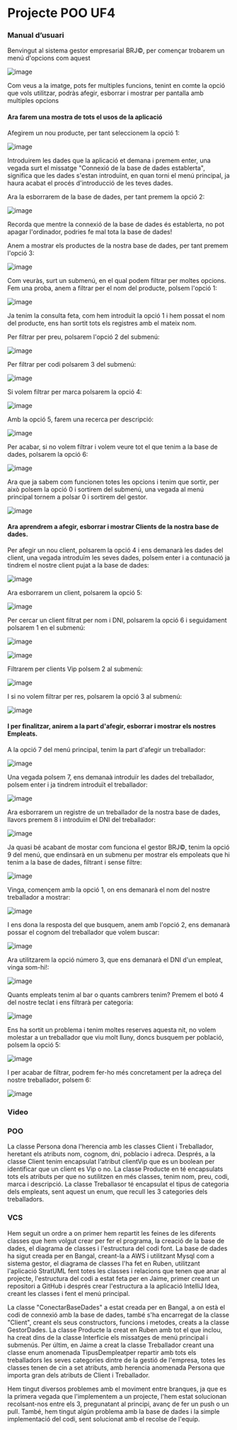 <h1>Projecte POO UF4</h1>

<h3>Manual d’usuari</h3>

<p>Benvingut al sistema gestor empresarial BRJ©, per començar trobarem un menú d'opcions com aquest</p>

![image](https://user-images.githubusercontent.com/74617905/120678070-056c7880-c498-11eb-9317-4bc9c44653f7.png)

<p>Com veus a la imatge, pots fer multiples funcions, tenint en comte la opció que vols utilitzar, podràs afegir, esborrar i mostrar per pantalla amb multiples opcions</p>

<h4>Ara farem una mostra de tots el usos de la aplicació</h4>

<p>Afegirem un nou producte, per tant seleccionem la opció 1: </p>

![image](https://user-images.githubusercontent.com/74617905/120678947-efab8300-c498-11eb-88e8-991f0331f87e.png)

<p>Introduirem les dades que la aplicació et demana i premem enter, una vegada surt el missatge "Connexió de la base de dades establerta", significa que les dades 
s'estan introduïnt, en quan torni el menú principal, ja haura acabat el procés d'introducció de les teves dades.</p>

<p>Ara la esborrarem de la base de dades, per tant premem la opció 2: </p>

![image](https://user-images.githubusercontent.com/74617905/120679330-5892fb00-c499-11eb-831c-3829905770ea.png)

<p>Recorda que mentre la connexió de la base de dades és establerta, no pot apagar l'ordinador, podries fe mal tota la base de dades!</p>

<p>Anem a mostrar els productes de la nostra base de dades, per tant premem l'opció 3: </p>

![image](https://user-images.githubusercontent.com/74617905/120680216-58dfc600-c49a-11eb-8ac5-820a7ea90a3a.png)

<p>Com veuràs, surt un submenú, en el qual podem filtrar per moltes opcions. Fem una proba, anem a filtrar per el nom del producte, polsem l'opció 1: </p>

![image](https://user-images.githubusercontent.com/74617905/120759170-068ebb80-c513-11eb-9396-73ad542f9f69.png)

<p>Ja tenim la consulta feta, com hem introduït la opció 1 i hem possat el nom del producte, ens han sortit tots els registres amb el mateix nom.</p>

<p>Per filtrar per preu, polsarem l'opció 2 del submenú: </p>

![image](https://user-images.githubusercontent.com/74617905/120759734-9b91b480-c513-11eb-8dc9-d1837b41aa6e.png)

<p>Per filtrar per codi polsarem 3 del submenú: </p>

![image](https://user-images.githubusercontent.com/74617905/120761283-5078a100-c515-11eb-8222-8df254ccb01b.png)

<p>Si volem filtrar per marca polsarem la opció 4: </p>

![image](https://user-images.githubusercontent.com/74617905/120761492-89b11100-c515-11eb-8eb1-2ef2657c0661.png)

<p>Amb la opció 5, farem una recerca per descripció: </p>

![image](https://user-images.githubusercontent.com/74617905/120762145-430fe680-c516-11eb-8496-cc021996b5bf.png)

<p>Per acabar, si no volem filtrar i volem veure tot el que tenim a la base de dades, polsarem la opció 6: </p>

![image](https://user-images.githubusercontent.com/74617905/120762899-009ad980-c517-11eb-949b-ca73f85aeb1b.png)

<p>Ara que ja sabem com funcionen totes les opcions i tenim que sortir, per això polsem la opció 0 i sortirem del submenú, una vegada al menú principal tornem a polsar 0 i sortirem del gestor.</p>

![image](https://user-images.githubusercontent.com/74617905/120763078-29bb6a00-c517-11eb-8c64-fbc6e14964b8.png)

<h4>Ara aprendrem a afegir, esborrar i mostrar Clients de la nostra base de dades.</h4>
<p>Per afegir un nou client, polsarem la opció 4 i ens demanarà les dades del client, una vegada introduïm les seves dades, polsem enter i a contunació ja tindrem el nostre client pujat a la base de dades: </h4>

![image](https://user-images.githubusercontent.com/74617905/120764787-cfbba400-c518-11eb-8893-866aab2d1a68.png)

<p>Ara esborrarem un client, polsarem la opció 5:</p>

![image](https://user-images.githubusercontent.com/74617905/120767717-bbc57180-c51b-11eb-9368-c69d433bd95c.png)

<p>Per cercar un client filtrat per nom i DNI, polsarem la opció 6 i seguidament polsarem 1 en el submenú: </p>

![image](https://user-images.githubusercontent.com/74617905/120769438-6ab67d00-c51d-11eb-8814-9dfee1b6aa94.png)

![image](https://user-images.githubusercontent.com/74617905/120769503-7ace5c80-c51d-11eb-89ed-e2f9979ab541.png)

<p>Filtrarem per clients Vip polsem 2 al submenú: </p>

![image](https://user-images.githubusercontent.com/74617905/120769614-99345800-c51d-11eb-9055-06432aca3f82.png)

<p>I si no volem filtrar per res, polsarem la opció 3 al submenú: </p>

![image](https://user-images.githubusercontent.com/74617905/120769894-dd275d00-c51d-11eb-9edc-676956a873ba.png)

<h4>I per finalitzar, anirem a la part d'afegir, esborrar i mostrar els nostres Empleats.</h4>
<p>A la opció 7 del menú principal, tenim la part d'afegir un treballador: </p>

![image](https://user-images.githubusercontent.com/74617905/120794114-166cc680-c538-11eb-832d-2fcb47687557.png)

<p>Una vegada polsem 7, ens demanaà introduïr les dades del treballador, polsem enter i ja tindrem introduït el treballador: </p>

![image](https://user-images.githubusercontent.com/74617905/120794303-53d15400-c538-11eb-8c73-4122feeba402.png)

<p>Ara esborrarem un registre de un treballador de la nostra base de dades, llavors premem 8 i introduïm el DNI del treballador: </p>

![image](https://user-images.githubusercontent.com/74617905/120794643-c8a48e00-c538-11eb-91de-ca13c8637763.png)

<p>Ja quasi bé acabant de mostar com funciona el gestor BRJ©, tenim la opció 9 del menú, que endinsarà en un submenu per mostrar els empoleats que hi tenim a la base de dades, filtrant i sense filtre: </p>

![image](https://user-images.githubusercontent.com/74617905/120806352-0b6d6280-c547-11eb-9da1-ea6684025def.png)

<p>Vinga, començem amb la opció 1, on ens demanarà el nom del nostre treballador a mostrar: </p>

![image](https://user-images.githubusercontent.com/74617905/120806459-2c35b800-c547-11eb-8dec-9aa610386a61.png)

<p>I ens dona la resposta del que busquem, anem amb l'opció 2, ens demanarà possar el cognom del treballador que volem buscar: </p>

![image](https://user-images.githubusercontent.com/74617905/120795288-92b3d980-c539-11eb-9ee4-7b7803a84099.png)

<p>Ara utilitzarem la opció número 3, que ens demanarà el DNI d'un empleat, vinga som-hi!: </p>

![image](https://user-images.githubusercontent.com/74617905/120795469-d0b0fd80-c539-11eb-8445-26bf98670732.png)

<p>Quants empleats tenim al bar o quants cambrers tenim? Premem el botó 4 del nostre teclat i ens filtrarà per categoria: </p>

![image](https://user-images.githubusercontent.com/74617905/120795694-1a99e380-c53a-11eb-96b4-ed6459f42adc.png)

<p>Ens ha sortit un problema i tenim moltes reserves aquesta nit, no volem molestar a un treballador que viu molt lluny, doncs busquem per població, polsem la opció 5: </p>

![image](https://user-images.githubusercontent.com/74617905/120797631-95fc9480-c53c-11eb-8615-2d1d6bc2f407.png)

<p>I per acabar de filtrar, podrem fer-ho més concretament per la adreça del nostre treballador, polsem 6: </p>

![image](https://user-images.githubusercontent.com/74617905/120802381-aadc2680-c542-11eb-8fdc-bb8fafee045e.png)
 

<h3>Video</h3>

<p></p>

<h3>POO</h3>

<p>La classe Persona dona l'herencia amb les classes Client i Treballador, heretant els atributs nom, cognom, dni, poblacio i adreca. Després, a la classe Client tenim encapsulat l'atribut clientVip que es un boolean per identificar que un client es Vip o no. La classe Producte en té encapsulats tots els atributs per que no sutilitzen en més classes, tenim nom, preu, codi, marca i descripció. La classe Treballasor té encapsulat el tipus de categoria dels empleats, sent aquest un enum, que recull les 3 categories dels treballadors.</p>

<h3>VCS</h3>

<p>Hem seguit un ordre a on primer hem repartit les feines de les diferents classes que hem volgut crear per fer el programa, la creació de la base de dades, el diagrama de classes i l'estructura del codi font. La base de dades ha sigut creada per en Bangal, creant-la a AWS i utilitzant Mysql com a sistema gestor, el diagrama de classes l'ha fet en Ruben, utilitzant l'aplicació StratUML fent totes les classes i relacions que tenen que anar al projecte, l'estructura del codi a estat feta per en Jaime, primer creant un repositori a GitHub i després crear l'estructura a la aplicació IntelliJ Idea, creant les classes i fent el menú principal. </p>

<p>La classe "ConectarBaseDades" a estat creada per en Bangal, a on està el codi de connexió amb la base de dades, també s'ha encarregat de la classe "Client", creant els seus constructors, funcions i metodes, creats a la classe GestorDades. La classe Producte la creat en Ruben amb tot el que inclou, ha creat dins de la classe Interficie els missatges de menú principal i submenús. Per últim, en Jaime a creat la classe Treballador creant una classe enum anomenada TipusDempleatper repartir amb tots els treballadors les seves categories dintre de la gestió de l'empresa, totes les classes tenen de cin a set atributs, amb herencia anomenada Persona que importa gran dels atributs de Client i Treballador.</p>

<p>Hem tingut diversos problemes amb el moviment entre branques, ja que es la primera vegada que l'implementem a un projecte, l'hem estat solucionan recolsant-nos entre els 3, pregunatant al principi, avanç de fer un push o un pull. També, hem tingut algún problema amb la base de dades i la simple implementació del codi, sent solucionat amb el recolse de l'equip.</p>
